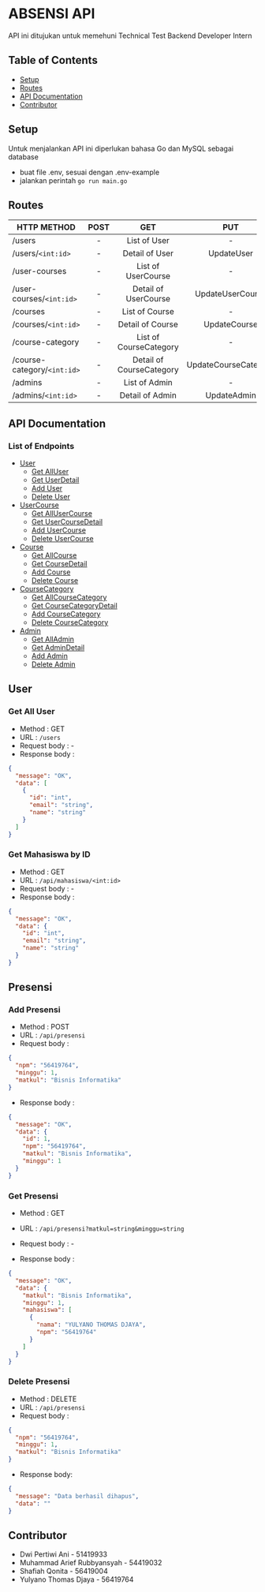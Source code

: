 # ABSENSI API

API ini ditujukan untuk memehuni Technical Test Backend Developer Intern

## Table of Contents

- [Setup](#setup)
- [Routes](#routes)
- [API Documentation](#api-documentation)
- [Contributor](#contributor)

## Setup

Untuk menjalankan API ini diperlukan bahasa Go dan MySQL sebagai database

- buat file .env, sesuai dengan .env-example
- jalankan perintah `go run main.go`

## Routes

| HTTP METHOD                 | POST |           GET            |         PUT          |        DELETE        |
| --------------------------- | :--: | :----------------------: | :------------------: | :------------------: |
| /users                      |  -   |       List of User       |          -           |          -           |
| /users/`<int:id>`           |  -   |      Detail of User      |      UpdateUser      |      DeleteUser      |
| /user-courses               |  -   |    List of UserCourse    |          -           |          -           |
| /user-courses/`<int:id>`    |  -   |   Detail of UserCourse   |   UpdateUserCourse   |   DeleteUserCourse   |
| /courses                    |  -   |      List of Course      |          -           |          -           |
| /courses/`<int:id>`         |  -   |     Detail of Course     |     UpdateCourse     |     DeleteCourse     |
| /course-category            |  -   |  List of CourseCategory  |          -           |          -           |
| /course-category/`<int:id>` |  -   | Detail of CourseCategory | UpdateCourseCategory | DeleteCourseCategory |
| /admins                     |  -   |      List of Admin       |          -           |          -           |
| /admins/`<int:id>`          |  -   |     Detail of Admin      |     UpdateAdmin      |     DeleteAdmin      |

## API Documentation

### List of Endpoints

- [User](#user)
  - [Get AllUser](#get-user)
  - [Get UserDetail](#get-user)
  - [Add User](#add-user)
  - [Delete User](#delete-user)
- [UserCourse](#user-course)
  - [Get AllUserCourse](#get-user-course)
  - [Get UserCourseDetail](#get-user-course)
  - [Add UserCourse](#add-user-course)
  - [Delete UserCourse](#delete-user-course)
- [Course](#course)
  - [Get AllCourse](#get-course)
  - [Get CourseDetail](#get-course)
  - [Add Course](#add-course)
  - [Delete Course](#delete-course)
- [CourseCategory](#course-category)
  - [Get AllCourseCategory](#get-course-category)
  - [Get CourseCategoryDetail](#get-course-category)
  - [Add CourseCategory](#add-course-category)
  - [Delete CourseCategory](#delete-course-category)
- [Admin](#admin)
  - [Get AllAdmin](#get-admin)
  - [Get AdminDetail](#get-admin)
  - [Add Admin](#add-admin)
  - [Delete Admin](#delete-admin)

## User

### Get All User

- Method : GET
- URL : `/users`
- Request body : -
- Response body :

```json
{
  "message": "OK",
  "data": [
    {
      "id": "int",
      "email": "string",
      "name": "string"
    }
  ]
}
```

### Get Mahasiswa by ID

- Method : GET
- URL : `/api/mahasiswa/<int:id>`
- Request body : -
- Response body :

```json
{
  "message": "OK",
  "data": {
    "id": "int",
    "email": "string",
    "name": "string"
  }
}
```

## Presensi

### Add Presensi

- Method : POST
- URL : `/api/presensi`
- Request body :

```json
{
  "npm": "56419764",
  "minggu": 1,
  "matkul": "Bisnis Informatika"
}
```

- Response body :

```json
{
  "message": "OK",
  "data": {
    "id": 1,
    "npm": "56419764",
    "matkul": "Bisnis Informatika",
    "minggu": 1
  }
}
```

### Get Presensi

- Method : GET
- URL : `/api/presensi?matkul=string&minggu=string`
- Request body : -

- Response body :

```json
{
  "message": "OK",
  "data": {
    "matkul": "Bisnis Informatika",
    "minggu": 1,
    "mahasiswa": [
      {
        "nama": "YULYANO THOMAS DJAYA",
        "npm": "56419764"
      }
    ]
  }
}
```

### Delete Presensi

- Method : DELETE
- URL : `/api/presensi`
- Request body :

```json
{
  "npm": "56419764",
  "minggu": 1,
  "matkul": "Bisnis Informatika"
}
```

- Response body:

```json
{
  "message": "Data berhasil dihapus",
  "data": ""
}
```

## Contributor

- Dwi Pertiwi Ani - 51419933
- Muhammad Arief Rubbyansyah - 54419032
- Shafiah Qonita - 56419004
- Yulyano Thomas Djaya - 56419764

